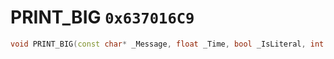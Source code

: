 # PRINT_BIG `0x637016C9`

```cpp
void PRINT_BIG(const char* _Message, float _Time, bool _IsLiteral, int _Unk0, int _Unk1);
```